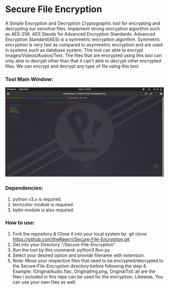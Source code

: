 # Secure File Encryption

A Simple Encryption and Decryption Cryptographic tool for encrypting and decrypting our sensitive files. 
Implement strong encryption algorithm such as AES-256. AES Stands for Advanced Encryption Standards. Advanced Encryption Standard(AES) is a symmetric encryption algorithm. Symmetric encryption is very fast as compared to asymmetric encryption and are used in systems such as database system.
This tool can able to encrypt Images/Videos/Audios/Text.
The files that are encrypted using this tool can only able to decrypt other than that it can't able to decrypt other encrypted files.
We can encrypt and decrypt any type of file using this tool.

### Tool Main Window:

![](Mainwindow.png)

### Dependencies:

1. python v3.x is required.
2. termcolor module is required.
3. tqdm module is also required.

### How to use:
1. Fork the repository & Clone it into your local system by: git clone https://github.com/theRawrrr/Secure-File-Encryption.git
2. Get into your Directory "/Secure-File-Encryption"
3. Run the tool by this command: python3 Run.py
4. Select your desired option and provide filename with extension.
5. Note: Move your respective files that need to be encrypted/decrypted to the Secure-File-Encryption directory before following the step 4. Example: (OriginalAudio.flac, OriginalImg.png, OriginalTxt) all are the files i included in this repo can be used for the encryption. Likewise, You can use your own files as well.



